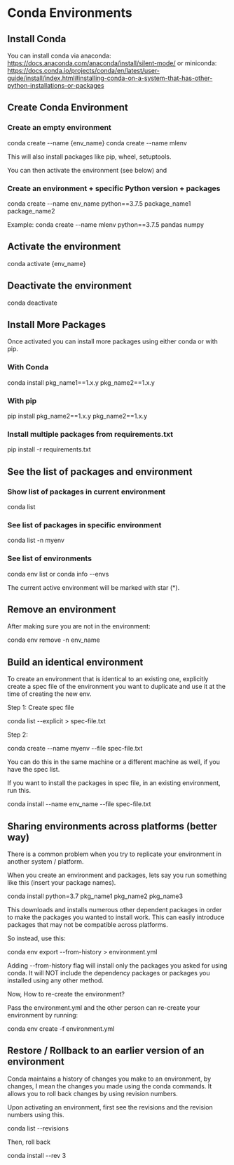# Conda Environments

## Install Conda

You can install conda via anaconda:  https://docs.anaconda.com/anaconda/install/silent-mode/
or miniconda:  https://docs.conda.io/projects/conda/en/latest/user-guide/install/index.html#installing-conda-on-a-system-that-has-other-python-installations-or-packages

## Create Conda Environment

### Create an empty environment

conda create --name {env_name}
conda create --name mlenv


This will also install packages like pip, wheel, setuptools. 

You can then activate the environment (see below) and


### Create an environment + specific Python version + packages

conda create --name env_name python==3.7.5 package_name1 package_name2

Example:
conda create --name mlenv python==3.7.5 pandas numpy


## Activate the environment

conda activate {env_name}


## Deactivate the environment

conda deactivate


## Install More Packages

Once activated you can install more packages using either conda or with pip.

### With Conda

conda install pkg_name1==1.x.y pkg_name2==1.x.y


### With pip
pip install pkg_name2==1.x.y pkg_name2==1.x.y


### Install multiple packages from requirements.txt
pip install -r requirements.txt


## See the list of packages and environment

### Show list of packages in current environment
conda list


### See list of packages in specific environment
conda list -n myenv


### See list of environments
conda env list
or
conda info --envs

The current active environment will be marked with star (*).

## Remove an environment
After making sure you are not in the environment:

conda env remove -n env_name


## Build an identical environment
To create an environment that is identical to an existing one, explicitly create a spec file of the environment you want to duplicate and use it at the time of creating the new env.

Step 1: Create spec file

conda list --explicit > spec-file.txt

Step 2:

conda create --name myenv --file spec-file.txt

You can do this in the same machine or a different machine as well, if you have the spec list.

If you want to install the packages in spec file, in an existing environment, run this.

conda install --name env_name --file spec-file.txt


## Sharing environments across platforms (better way)
There is a common problem when you try to replicate your environment in another system / platform.

When you create an environment and packages, lets say you run something like this (insert your package names).

conda install python=3.7 pkg_name1 pkg_name2 pkg_name3


This downloads and installs numerous other dependent packages in order to make the packages you wanted to install work.
This can easily introduce packages that may not be compatible across platforms.

So instead, use this:

conda env export --from-history > environment.yml


Adding --from-history flag will install only the packages you asked for using conda. It will NOT include the dependency packages or packages you installed using any other method.

Now, How to re-create the environment?

Pass the environment.yml and the other person can re-create your environment by running:

conda env create -f environment.yml


## Restore / Rollback to an earlier version of an environment

Conda maintains a history of changes you make to an environment, by changes, I mean the changes you made using the conda commands. It allows you to roll back changes by using revision numbers.

Upon activating an environment, first see the revisions and the revision numbers using this.

conda list --revisions

Then, roll back

conda install --rev 3
